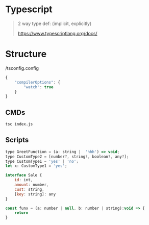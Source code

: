 # Typescript
> 2 way type def: (implicit, explicitly)
> 
> https://www.typescriptlang.org/docs/
> 
# Structure
/tsconfig.config
```js
{
    "compilerOptions": {
        "watch": true
    }
}
```
## CMDs
```bash
tsc index.js
```


## Scripts
```js
type GreetFunction = (a: string |  'hhh') => void;
type CustomType2 = [number?, string?, boolean?, any?];
type CustomType1 = 'yes' | 'no';
let x: CustomType1 = 'yes';

interface Sale {
    id: int,
    amount: number,
    cust: string,
    [key: string]: any
}

const funx = (a: number | null, b: number | string):void => {
    return
}
```